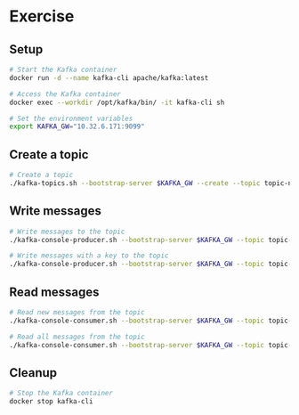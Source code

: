 # Exercise

## Setup
```bash
# Start the Kafka container
docker run -d --name kafka-cli apache/kafka:latest
```

```bash
# Access the Kafka container
docker exec --workdir /opt/kafka/bin/ -it kafka-cli sh
```

```bash
# Set the environment variables
export KAFKA_GW="10.32.6.171:9099"
```

## Create a topic
```bash
# Create a topic
./kafka-topics.sh --bootstrap-server $KAFKA_GW --create --topic topic-name
```

## Write messages
```bash
# Write messages to the topic
./kafka-console-producer.sh --bootstrap-server $KAFKA_GW --topic topic-name
```

```bash
# Write messages with a key to the topic
./kafka-console-producer.sh --bootstrap-server $KAFKA_GW --topic topic-name --property "parse.key=true" --property "key.separator=:"
```

## Read messages
```bash
# Read new messages from the topic
./kafka-console-consumer.sh --bootstrap-server $KAFKA_GW --topic topic-name
```

```bash
# Read all messages from the topic
./kafka-console-consumer.sh --bootstrap-server $KAFKA_GW --topic topic-name --from-beginning
```

## Cleanup
```bash
# Stop the Kafka container
docker stop kafka-cli
```